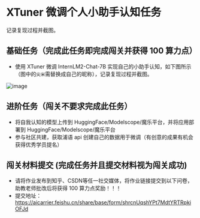 # XTuner 微调个人小助手认知任务
记录复现过程并截图。

## 基础任务（完成此任务即完成闯关并获得 100 算力点）

- 使用 XTuner 微调 InternLM2-Chat-7B 实现自己的小助手认知，如下图所示（图中的`尖米`需替换成自己的昵称），记录复现过程并截图。


![image](https://github.com/user-attachments/assets/d7c80ea1-761b-4225-974a-620658b2e99d)

## 进阶任务（闯关不要求完成此任务）

- 将自我认知的模型上传到 HuggingFace/Modelscope/魔乐平台，并将应用部署到 HuggingFace/Modelscope/魔乐平台
- 参与社区共建，获取浦语 api 创建自己的数据用于微调（有创意的成果有机会获得优秀学员提名）

## 闯关材料提交 (完成任务并且提交材料视为闯关成功)

- 请将作业发布到知乎、CSDN等任一社交媒体，将作业链接提交到以下问卷，助教老师批改后将获得 100 算力点奖励！！！
- 提交地址：https://aicarrier.feishu.cn/share/base/form/shrcnUqshYPt7MdtYRTRpkiOFJd